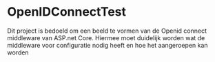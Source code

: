 # OpenIDConnectTest

Dit project is bedoeld om een beeld te vormen van de Openid connect middleware van ASP.net Core.
Hiermee moet duidelijk worden wat de middleware voor configuratie nodig heeft en hoe het aangeroepen kan worden
